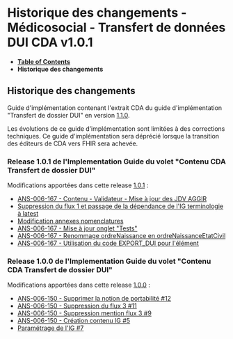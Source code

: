# Historique des changements - Médicosocial - Transfert de données DUI CDA v1.0.1

* [**Table of Contents**](toc.md)
* **Historique des changements**

## Historique des changements

Guide d'implémentation contenant l'extrait CDA du guide d'implémentation "Transfert de dossier DUI" en version [1.1.0](https://interop.esante.gouv.fr/ig/fhir/tddui/1.1.0/).

Les évolutions de ce guide d’implémentation sont limitées à des corrections techniques. Ce guide d'implémentation sera déprécié lorsque la transition des éditeurs de CDA vers FHIR sera achevée.

### Release 1.0.1 de l'Implementation Guide du volet "Contenu CDA Transfert de dossier DUI"

Modifications apportées dans cette release [1.0.1](https://github.com/ansforge/IG-contenu-cda-medicosocial-transfert-donnees-dui/pulls?q=is%3Apr+is%3Aclosed+milestone%3A1.0.1) :

* [ANS-006-167 - Contenu - Validateur - Mise à jour des JDV AGGIR](https://github.com/ansforge/IG-contenu-cda-medicosocial-transfert-donnees-dui/pull/34)
* [Suppression du flux 1 et passage de la dépendance de l'IG terminologie à latest](https://github.com/ansforge/IG-contenu-cda-medicosocial-transfert-donnees-dui/tree/29-pr%C3%A9paration-release-101)
* [Modification annexes nomenclatures](https://github.com/ansforge/IG-contenu-cda-medicosocial-transfert-donnees-dui/pull/28)
* [ANS-006-167 - Mise à jour onglet "Tests"](https://github.com/ansforge/IG-contenu-cda-medicosocial-transfert-donnees-dui/pull/27)
* [ANS-006-167 - Renommage ordreNaissance en ordreNaissanceEtatCivil](https://github.com/ansforge/IG-contenu-cda-medicosocial-transfert-donnees-dui/pull/26)
* [ANS-006-167 - Utilisation du code EXPORT_DUI pour l'élément](https://github.com/ansforge/IG-contenu-cda-medicosocial-transfert-donnees-dui/pull/23)

### Release 1.0.0 de l'Implementation Guide du volet "Contenu CDA Transfert de dossier DUI"

Modifications apportées dans cette release [1.0.0](https://github.com/ansforge/IG-contenu-cda-medicosocial-transfert-donnees-dui/pulls?q=is%3Apr+is%3Aclosed+milestone%3A1.0.0) :

* [ANS-006-150 - Supprimer la notion de portabilité #12](https://github.com/ansforge/IG-contenu-cda-medicosocial-transfert-donnees-dui/pull/12)
* [ANS-006-150 - Suppression du flux 3 #11](https://github.com/ansforge/IG-contenu-cda-medicosocial-transfert-donnees-dui/pull/11)
* [ANS-006-150 - Suppression mention flux 3 #9](https://github.com/ansforge/IG-contenu-cda-medicosocial-transfert-donnees-dui/pull/9)
* [ANS-006-150 - Création contenu IG #5](https://github.com/ansforge/IG-contenu-cda-medicosocial-transfert-donnees-dui/pull/5)
* [Paramétrage de l'IG #7](https://github.com/ansforge/IG-contenu-cda-medicosocial-transfert-donnees-dui/pull/7)

